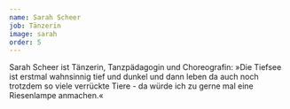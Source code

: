 ```yaml
---
name: Sarah Scheer
job: Tänzerin
image: sarah
order: 5
---
```

Sarah Scheer ist Tänzerin, Tanzpädagogin und Choreografin: »Die Tiefsee ist erstmal wahnsinnig tief und dunkel und dann leben da auch noch trotzdem so viele verrückte Tiere - da würde ich zu gerne mal eine Riesenlampe anmachen.«